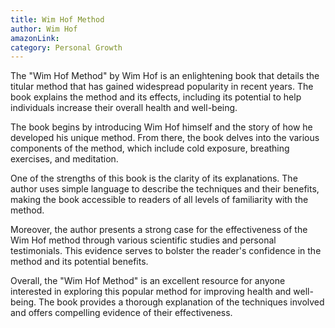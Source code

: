 ```yaml
---
title: Wim Hof Method
author: Wim Hof
amazonLink:
category: Personal Growth
---
```


The "Wim Hof Method" by Wim Hof is an enlightening book that details the titular method that has gained widespread popularity in recent years. The book explains the method and its effects, including its potential to help individuals increase their overall health and well-being.

The book begins by introducing Wim Hof himself and the story of how he developed his unique method. From there, the book delves into the various components of the method, which include cold exposure, breathing exercises, and meditation.

One of the strengths of this book is the clarity of its explanations. The author uses simple language to describe the techniques and their benefits, making the book accessible to readers of all levels of familiarity with the method.

Moreover, the author presents a strong case for the effectiveness of the Wim Hof method through various scientific studies and personal testimonials. This evidence serves to bolster the reader's confidence in the method and its potential benefits.

Overall, the "Wim Hof Method" is an excellent resource for anyone interested in exploring this popular method for improving health and well-being. The book provides a thorough explanation of the techniques involved and offers compelling evidence of their effectiveness.
